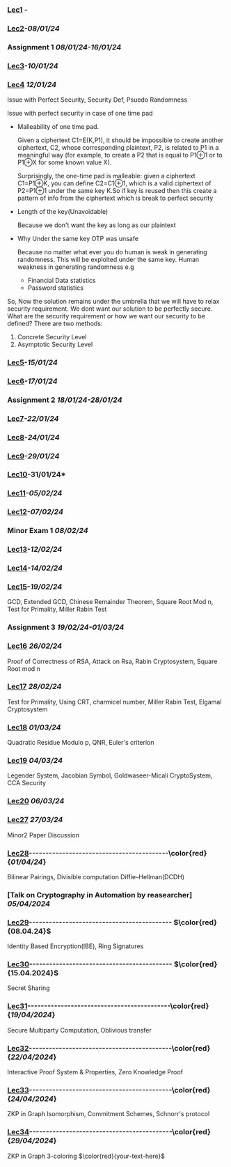 ### [Lec1]() -

### [Lec2]()-*08/01/24*

### Assignment 1                                *08/01/24-16/01/24*

### [Lec3]()-*10/01/24* 

### [Lec4]()                                    *12/01/24*
Issue with Perfect Security, Security Def, Psuedo Randomness

Issue with perfect security in case of one time pad
- Malleability of one time pad.

  Given a ciphertext C1=E(K,P1), it should be impossible to create another ciphertext, C2, whose corresponding plaintext, P2, is related to P1 in a meaningful way (for example, to create a P2 that is equal to P1⊕1 or to P1⊕X for some known value X).

   Surprisingly, the one-time pad is malleable: given a ciphertext C1=P1⊕K, you can define C2=C1⊕1, which is a valid ciphertext of P2=P1⊕1 under the same key K.So if key is reused then this create a pattern of info from the ciphertext which is break to perfect security
- Length of the key(Unavoidable)

  Because we don't want the key as long as our plaintext
- Why Under the same key OTP was unsafe

  Because no matter what ever you do human is weak in generating randomness. This will be exploited under the same key.
  Human weakness in generating randomness e.g
  - Financial Data statistics
  - Password statistics

So, Now the solution remains under the umbrella that we will have to relax security requirement.
We dont want our solution to be perfectly secure. What are the security requirement or how we want our security to be defined?
There are two methods:
1. Concrete Security Level
2. Asymptotic Security Level

### [Lec5]()-*15/01/24*

### [Lec6]()-*17/01/24* 


### Assignment 2  *18/01/24-28/01/24*

### [Lec7]()-*22/01/24*

### [Lec8]()-*24/01/24* 

### [Lec9]()-*29/01/24*

### [Lec10]()-31/01/24* 

### [Lec11]()-*05/02/24*

### [Lec12]()-*07/02/24* 


### Minor Exam 1  *08/02/24*

### [Lec13]()-*12/02/24*

### [Lec14]()-*14/02/24* 

### [Lec15]()-*19/02/24*
GCD, Extended GCD, Chinese Remainder Theorem, Square Root Mod n, Test for Primality, Miller Rabin Test


### Assignment 3  *19/02/24-01/03/24*

### [Lec16]()                                     *26/02/24* 
Proof of Correctness of RSA, Attack on Rsa, Rabin Cryptosystem, Square Root mod n

### [Lec17]()                                      *28/02/24*
Test for Primality, Using CRT, charmicel number, Miller Rabin Test, Elgamal Cryptosystem

### [Lec18]()                                      *01/03/24*
Quadratic Residue Modulo p, QNR, Euler's criterion

### [Lec19]()                                      *04/03/24*
Legender System, Jacobian Symbol, Goldwaseer-Micali CryptoSystem, CCA Security

### [Lec20]()                                      *06/03/24* 

### [Lec27]()                                      *27/03/24*
Minor2 Paper Discussion

### [Lec28]()------------------------------------------\color{red}{*01/04/24*}
Bilinear Pairings, Divisible computation Diffie–Hellman(DCDH)

### [Talk on Cryptography in Automation by reasearcher]                                      *05/04/2024*

### [Lec29]()------------------------------------------- $\color{red}{08.04.24}$
Identity Based Encryption(IBE), Ring Signatures

### [Lec30]()------------------------------------------- $\color{red}{15.04.2024}$
Secret Sharing

### [Lec31]()-------------------------------------------\color{red}{*19/04/2024*}
Secure Multiparty Computation, Oblivious transfer

### [Lec32]()-------------------------------------------\color{red}{*22/04/2024*}
Interactive Proof System & Properties, Zero Knowledge Proof

### [Lec33]()-------------------------------------------\color{red}{*24/04/2024*}
ZKP in Graph Isomorphism, Commitment Schemes, Schnorr's protocol

### [Lec34](https://github.com/VenkySharma/Mtech-CSE/blob/main/Course/Crypto/src/lec34.pdf)-------------------------------------------\color{red}{*29/04/2024*}
ZKP in Graph 3-coloring
$\color{red}{your-text-here}$
